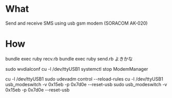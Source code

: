 # What

Send and receive SMS using usb gsm modem (SORACOM AK-020)

# How

bundle exec ruby recv.rb
bundle exec ruby send.rb よきかな

sudo wvdialconf
cu -l /dev/ttyUSB1
systemctl stop ModemManager

cu -l /dev/ttyUSB1
sudo udevadm control --reload-rules
cu -l /dev/ttyUSB1
usb_modeswitch -v 0x15eb -p 0x7d0e --reset-usb
sudo usb_modeswitch -v 0x15eb -p 0x7d0e --reset-usb
